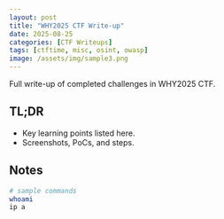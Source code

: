 ```yaml
---
layout: post
title: "WHY2025 CTF Write-up"
date: 2025-08-25
categories: [CTF Writeups]
tags: [ctftime, misc, osint, owasp]
image: /assets/img/sample3.png
---
```


Full write-up of completed challenges in WHY2025 CTF.

## TL;DR
- Key learning points listed here.
- Screenshots, PoCs, and steps.

## Notes
```bash
# sample commands
whoami
ip a
```
